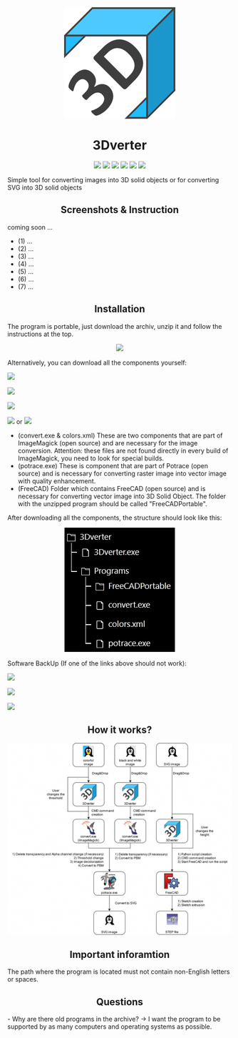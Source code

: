 <p align="center"><a href="https://github.com/testertv"><img src="https://raw.githubusercontent.com/testertv/3Dverter/refs/heads/main/Images/Logo_small.png?raw=true"></a></p> 

<h1 align="center"><b>3Dverter</b></h1>

<p align="center">        
<a href="https://www.gnu.org/licenses/gpl-3.0" alt="License: GPLv3"><img src="https://img.shields.io/badge/License-GPLv3-blue.svg"></a>  
<a href="" alt=""><img src="https://img.shields.io/badge/Platform-Windows(x64)-brightgreen.svg"></a>
<a href="" alt=""><img src="https://img.shields.io/badge/OS-Windows 7 or higher-brightgreen.svg"></a>
<a href="" alt=""><img src="https://img.shields.io/badge/SW--Kind-Portable-blue.svg"></a>
<a href="" alt=""><img src="https://img.shields.io/badge/Language-VB.net%20-blue.svg"></a> 
<a href="" alt=""><img src="https://img.shields.io/badge/Version-2024.12.XX(Beta)-blue.svg"></a>
</p><p align="center">
        

Simple tool for converting images into 3D solid objects or for converting SVG into 3D solid objects



<h2 align="center"><b>Screenshots & Instruction</b></h2>
coming soon ...

- (1) ...
- (2) ...
- (3) ...
- (4) ...
- (5) ...
- (6) ...
- (7) ...

<h2 align="center"><b>Installation</b></h2>

The program is portable, just download the archiv, unzip it and follow the instructions at the top.

<p align="center"> 
 <a href="https://github.com/testertv/" alt="License: GPLv3"><img src="https://img.shields.io/badge/Download-3Dverter-brightgreen.svg" width="250"></a>  
 </p><p align="center">
 
Alternatively, you can download all the components yourself:

<p align="center">
        
<a href="https://github.com/" alt=""><img src="https://img.shields.io/badge/Download-3Dverter-blue.svg"></a> 
        
<a href="https://github.com/ImageMagick/ImageMagick" alt=""><img src="https://img.shields.io/badge/Download-ImageMagick-blue.svg"></a> 

<a href="https://potrace.sourceforge.net/" alt=""><img src="https://img.shields.io/badge/Download-Potrace-blue.svg"></a> 

<a href="https://portableapps.com/apps/graphics_pictures/freecad-portable" alt=""><img src="https://img.shields.io/badge/Download-FreeCADPortable-blue.svg"></a> or <a href="https://sourceforge.net/projects/portableapps/files/FreeCAD%20Portable/" alt=""><img src="https://img.shields.io/badge/Download-FreeCADPortable-blue.svg"></a>
</p><p align="center">

- (convert.exe & colors.xml) These are two components that are part of ImageMagick (open source) and are necessary for the image conversion. Attention: these files are not found directly in every build of ImageMagick, you need to look for special builds.
- (potrace.exe) These is component that are part of Potrace (open source) and is necessary for converting raster image into vector image with quality enhancement.
- (FreeCAD) Folder which contains FreeCAD (open source) and is necessary for converting vector image into 3D Solid Object. The folder with the unzipped program should be called "FreeCADPortable".


After downloading all the components, the structure should look like this:
<p align="center"><a href=""><img src="https://raw.githubusercontent.com/testertv/3Dverter/refs/heads/main/Images/Tree.jpg?raw=true"></a></p> 

           
Software BackUp (If one of the links above should not work):

<p align="center">
        
<a href="https://github.com/ImageMagick/ImageMagick" alt=""><img src="https://img.shields.io/badge/Download-ImageMagick-blue.svg"></a> 

<a href="https://potrace.sourceforge.net/" alt=""><img src="https://img.shields.io/badge/Download-Potrace-blue.svg"></a> 

<a href="https://github.com/testertv/3Dverter/tree/main/Backup/FreeCAD" alt=""><img src="https://img.shields.io/badge/Download-FreeCADPortable-blue.svg"></a>
</p><p align="center">






<h2 align="center"><b>How it works?</b></h2>
<p align="center"><a href=""><img src="https://raw.githubusercontent.com/testertv/3Dverter/refs/heads/main/Images/FlowChart.jpg?raw=true"></a></p> 

<h2 align="center"><b>Important inforamtion</b></h2>
The path where the program is located must not contain non-English letters or spaces.


<h2 align="center"><b>Questions</b></h2>
- Why are there old programs in the archive? -> I want the program to be supported by as many computers and operating systems as possible.


